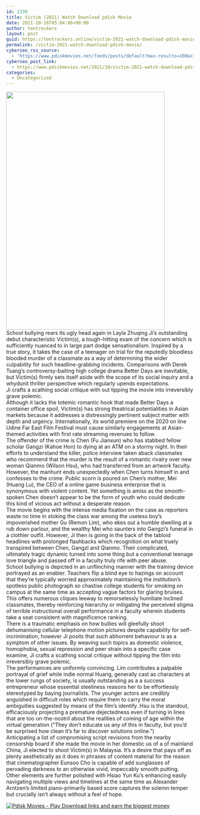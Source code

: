 ```yaml
---
id: 2339
title: Victim (2021) Watch Download pdisk Movie
date: 2021-10-16T05:04:06+00:00
author: tentrockers
layout: post
guid: https://tentrockers.online/victim-2021-watch-download-pdisk-movie/
permalink: /victim-2021-watch-download-pdisk-movie/
cyberseo_rss_source:
  - 'https://www.pdiskmovies.net/feeds/posts/default?max-results=100&start-index=101'
cyberseo_post_link:
  - https://www.pdiskmovies.net/2021/10/victim-2021-watch-download-pdisk-movie.html
categories:
  - Uncategorized
---
```

<div class="separator">
  <a href="https://1.bp.blogspot.com/-nlWRiT_jaTU/YVyh4QFRIxI/AAAAAAAAAis/cj-iGdNAOmAz4NBtLRL6ecJhIrGRNFW1ACLcBGAsYHQ/s1024/fv.jpg" imageanchor="1"><img loading="lazy" border="0" data-original-height="1024" data-original-width="682" height="640" src="https://1.bp.blogspot.com/-nlWRiT_jaTU/YVyh4QFRIxI/AAAAAAAAAis/cj-iGdNAOmAz4NBtLRL6ecJhIrGRNFW1ACLcBGAsYHQ/w426-h640/fv.jpg" width="426" /></a>
</div>

<div>
  <div>
    <span>School bullying rears its ugly head again in Layla Zhuqing Ji’s outstanding debut characteristic Victim(s), a tough-hitting exam of the concern which is sufficiently nuanced to in large part dodge sensationalism. Inspired by a true story, it takes the case of a teenager on trial for the reputedly bloodless blooded murder of a classmate as a way of determining the wider culpability for such headline-grabbing incidents. Comparisons with Derek Tsang’s controversy-baiting high college drama Better Days are inevitable, but Victim(s) firmly sets itself aside with the scope of its social inquiry and a whydunit thriller perspective which regularly upends expectations.</span>
  </div>
  
  <div>
    <span>Ji crafts a scathing social critique with out tipping the movie into irreversibly grave polemic.</span>
  </div>
  
  <div>
    <span>Although it lacks the totemic romantic hook that made Better Days a container office spoil, Victim(s) has strong theatrical potentialities in Asian markets because it addresses a distressingly pertinent subject matter with depth and urgency. Internationally, its world premiere on the 2020 on line Udine Far East Film Festival must cause similarly engagements at Asian-themed activities with first rate streaming revenues to follow.</span>
  </div>
  
  <div>
    <span>The offender of the crime is Chen (Fu Jianxun) who has stabbed fellow scholar Gangzi (Kahoe Hon) to dying at an ATM on a stormy night. In their efforts to understand the killer, police interview taken aback classmates who recommend that the murder is the result of a romantic rivalry over new woman Qianmo (Wilson Hsu), who had transferred from an artwork faculty. However, the manhunt ends unexpectedly when Chen turns himself in and confesses to the crime. Public scorn is poured on Chen’s mother, Mei (Huang Lu), the CEO of a online game business enterprise that is synonymous with violent content. Yet something is amiss as the smooth-spoken Chen doesn’t appear to be the form of youth who could dedicate this kind of vicious act without a desperate reason.</span>
  </div>
  
  <div>
    <span>The movie begins with the intense media fixation on the case as reporters waste no time in stoking the class war among the useless boy’s impoverished mother Gu (Remon Lim), who ekes out a humble dwelling at a rub down parlour, and the wealthy Mei who saunters into Gangzi’s funeral in a clothier outfit. However, Ji then is going in the back of the tabloid headlines with prolonged flashbacks which recognition on what truely transpired between Chen, Gangzi and Qianmo. Their complicated, ultimately tragic dynamic turned into some thing but a conventional teenage love triangle and passed off in a faculty truly rife with peer abuse.</span>
  </div>
  
  <div>
    <span>School bullying is depicted in an unflinching manner with the training device portrayed as an enabler. Teachers flip a blind eye to hazings on account that they&#8217;re typically worried approximately maintaining the institution’s spotless public photograph so chastise college students for smoking on campus at the same time as accepting vague factors for glaring bruises. This offers numerous cliques leeway to remorselessly humiliate inclined classmates, thereby reinforcing hierarchy or mitigating the perceived stigma of terrible instructional overall performance in a faculty wherein students take a seat consistent with magnificence ranking.</span>
  </div>
  
  <div>
    <span>There is a traumatic emphasis on how bullies will gleefully shoot dehumanising cellular telephone motion pictures despite capability for self-incrimination, however Ji posits that such abhorrent behaviour is as a symptom of other issues. By weaving such topics as domestic violence, homophobia, sexual repression and peer strain into a specific case examine, Ji crafts a scathing social critique without tipping the film into irreversibly grave polemic.</span>
  </div>
  
  <div>
    <span>The performances are uniformly convincing. Lim contributes a palpable portrayal of grief while indie normal Huang, generally cast as characters at the lower rungs of society, is usually outstanding as a a success entrepreneur whose essential steeliness reasons her to be effortlessly stereotyped by baying journalists. The younger actors are credibly anguished in difficult roles which require them to carry the moral ambiguities suggested by means of the film’s identify. Hsu is the standout, efficaciously projecting a premature dejectedness even if turning in lines that are too on-the-nostril about the realities of coming of age within the virtual generation (“They don’t educate us any of this in faculty, but you’d be surprised how clean it&#8217;s far to discover solutions online.”)</span>
  </div>
  
  <div>
    <span>Anticipating a list of compromising script revisions from the nearby censorship board if she made the movie in her domestic us of a of mainland China, Ji elected to shoot Victim(s) in Malaysia. It’s a desire that pays off as plenty aesthetically as it does in phrases of content material for the reason that cinematographer Eunsoo Cho is capable of add sunglasses of pervading darkness to an otherwise vivid, impeccably smooth putting. Other elements are further polished with Hsiao Yun Ku’s enhancing easily navigating multiple views and timelines at the same time as Alexander Arntzen’s limited piano-primarily based score captures the solemn temper but crucially isn&#8217;t always without a feel of hope.</span>
  </div>
</div>

[![](https://1.bp.blogspot.com/-a93bp85aB6g/YUXjACCiX3I/AAAAAAAAbQE/GHmPI7h0af0tqn6tYzd0cdrDv9Hu9LUSACLcBGAsYHQ/s16000/Play_it_New-removebg-preview.png "Pdisk Movies - Play Download links and earn the biggest money")](https://pdisklink.com/1/bnYybWhsMDAwNm5u?dn=1)